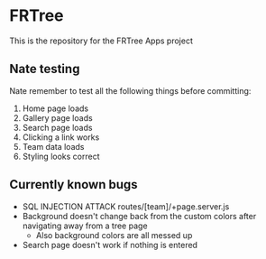 # FRTree
This is the repository for the FRTree Apps project

## Nate testing
Nate remember to test all the following things before committing:
1. Home page loads
2. Gallery page loads
3. Search page loads
4. Clicking a link works
5. Team data loads
6. Styling looks correct

## Currently known bugs
* SQL INJECTION ATTACK routes/[team]/+page.server.js
* Background doesn't change back from the custom colors after navigating away from a tree page
    * Also background colors are all messed up
* Search page doesn't work if nothing is entered